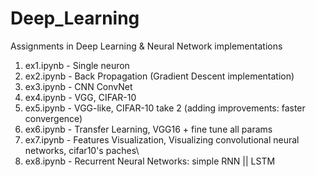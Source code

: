 # Deep_Learning
Assignments in Deep Learning &amp; Neural Network implementations
1. ex1.ipynb - Single neuron
2. ex2.ipynb - Back Propagation (Gradient Descent implementation)
3. ex3.ipynb - CNN ConvNet
4. ex4.ipynb - VGG, CIFAR-10
5. ex5.ipynb - VGG-like, CIFAR-10 take 2 (adding improvements: faster convergence)
6. ex6.ipynb - Transfer Learning, VGG16 + fine tune all params
7. ex7.ipynb - Features Visualization, Visualizing convolutional neural networks, cifar10's paches\
8. ex8.ipynb - Recurrent Neural Networks: simple RNN || LSTM
